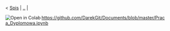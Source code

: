 <!--NAVIGATION-->
< [Spis](Praca_Dyplomowa.ipynb) | [..](Praca_Dyplomowa.ipynb.ipynb) |

<a href="https://github.com/DarekGit/Documents/blob/master/Praca_Dyplomowa.ipynb"><img align="left" src="https://colab.research.google.com/assets/colab-badge.svg" alt="Open in Colab" title="Open and Execute in Google Colaboratory"></a>
https://github.com/DarekGit/Documents/blob/master/Praca_Dyplomowa.ipynb
